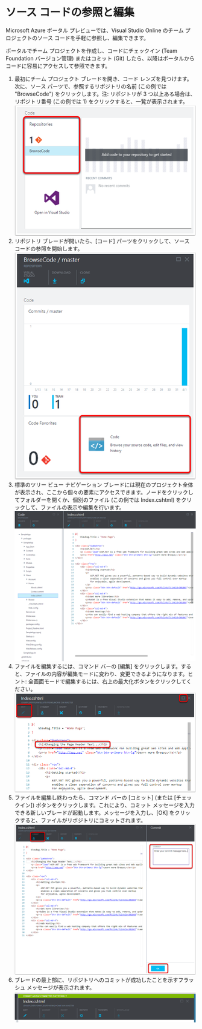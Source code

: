 <properties urlDisplayName="Browse and Edit Your Source Code" pageTitle="Browse and Edit Your Source Code | Azure" metaKeywords="Visual Studio Online, VSO, git, tfvc, edit, code, commit" description="Learn how to edit your source code." metaCanonical="" services="visual-studio-online" documentationCenter="" title="Browse and Edit Your Source Code" authors="ehollow" solutions="" manager="" editor="" />

<tags ms.service="visual-studio-online" ms.workload="tbd" ms.tgt_pltfrm="ibiza" ms.devlang="na" ms.topic="article" ms.date="01/01/1900" ms.author="ehollow"></tags>

# ソース コードの参照と編集

Microsoft Azure ポータル プレビューでは、Visual Studio Online のチーム プロジェクトのソース コードを手軽に参照し、編集できます。

ポータルでチーム プロジェクトを作成し、コードにチェックイン (Team Foundation バージョン管理) またはコミット (Git) したら、以降はポータルからコードに容易にアクセスして参照できます。

1.  最初にチーム プロジェクト ブレードを開き、コード レンズを見つけます。次に、ソース パーツで、参照するリポジトリの名前 (この例では "BrowseCode") をクリックします。注: リポジトリが 3 つ以上ある場合は、リポジトリ番号 (この例では 1) をクリックすると、一覧が表示されます。
    ![Code Lens][Code Lens]
2.  リポジトリ ブレードが開いたら、[コード] パーツをクリックして、ソース コードの参照を開始します。
    ![Repository Blade][Repository Blade]
3.  標準のツリー ビュー ナビゲーション ブレードには現在のプロジェクト全体が表示され、ここから個々の要素にアクセスできます。ノードをクリックしてフォルダーを開くか、個別のファイル (この例では Index.cshtml) をクリックして、ファイルの表示や編集を行います。
    ![Tree Navigation][Tree Navigation]
4.  ファイルを編集するには、コマンド バーの [編集] をクリックします。すると、ファイルの内容が編集モードに変わり、変更できるようになります。ヒント: 全画面モードで編集するには、右上の最大化ボタンをクリックしてください。
    ![Edit Mode][Edit Mode]
5.  ファイルを編集し終わったら、コマンド バーの \[コミット] (または [チェックイン]) ボタンをクリックします。これにより、コミット メッセージを入力できる新しいブレードが起動します。メッセージを入力し、[OK] をクリックすると、ファイルがリポジトリにコミットされます。
    ![Commit Code][Commit Code]
6.  ブレードの最上部に、リポジトリへのコミットが成功したことを示すフラッシュ メッセージが表示されます。
    ![Commit Success][Commit Success]

  [Code Lens]: ./media/visual-studio-online-browse-edit-source-code/Code-Lens.png
  [Repository Blade]: ./media/visual-studio-online-browse-edit-source-code/Repo-Blade.png
  [Tree Navigation]: ./media/visual-studio-online-browse-edit-source-code/Tree-Nav.png
  [Edit Mode]: ./media/visual-studio-online-browse-edit-source-code/Edit-Mode.png
  [Commit Code]: ./media/visual-studio-online-browse-edit-source-code/Commit-Code.png
  [Commit Success]: ./media/visual-studio-online-browse-edit-source-code/Commit-Success.png
